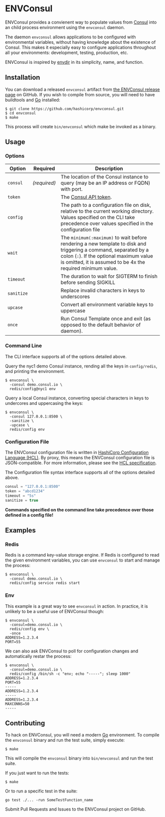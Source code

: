 ENVConsul
=========

ENVConsul provides a convienent way to populate values from [Consul][] into an child process environment using the `envconsul` daemon.

The daemon `envconsul` allows applications to be configured with environmental variables, without having knowledge about the existence of Consul. This makes it especially easy to configure applications throughout all your environments: development, testing, production, etc.

ENVConsul is inspired by [envdir][] in its simplicity, name, and function.

Installation
------------
You can download a released `envconsul` artifact from [the ENVConsul release page][Releases] on GitHub. If you wish to compile from source, you will need to have buildtools and [Go][] installed:

```shell
$ git clone https://github.com/hashicorp/envconsul.git
$ cd envconsul
$ make
```

This process will create `bin/envconsul` which make be invoked as a binary.


Usage
-----
### Options
| Option | Required | Description |
| ------ | -------- |------------ |
| `consul`    | _(required)_ | The location of the Consul instance to query (may be an IP address or FQDN) with port. |
| `token`     | | The [Consul API token][Consul ACLs]. |
| `config`    | | The path to a configuration file on disk, relative to the current working directory. Values specified on the CLI take precedence over values specified in the configuration file |
| `wait`      | | The `minimum(:maximum)` to wait before rendering a new template to disk and triggering a command, separated by a colon (`:`). If the optional maximum value is omitted, it is assumed to be 4x the required minimum value. |
| `timeout`   | | The duration to wait for SIGTERM to finish before sending SIGKILL |
| `sanitize`  | | Replace invalid characters in keys to underscores |
| `upcase`    | | Convert all environment variable keys to uppercase |
| `once`      | | Run Consul Template once and exit (as opposed to the default behavior of daemon). |

### Command Line
The CLI interface supports all of the options detailed above.

Query the nyc1 demo Consul instance, rending all the keys in `config/redis`, and printing the environment.

```shell
$ envconsul \
  -consul demo.consul.io \
  redis/config@nyc1 env
```

Query a local Consul instance, converting special characters in keys to undercores and uppercasing the keys:

```shell
$ envconsul \
  -consul 127.0.0.1:8500 \
  -sanitize \
  -upcase \
  redis/config env
```

### Configuration File
The ENVConsul configuration file is written in [HashiCorp Configuration Language (HCL)][HCL]. By proxy, this means the ENVConsul configuration file is JSON-compatible. For more information, please see the [HCL specification][HCL].

The Configuration file syntax interface supports all of the options detailed above.

```javascript
consul = "127.0.0.1:8500"
token = "abcd1234"
timeout = "5s"
sanitize = true
```

**Commands specified on the command line take precedence over those defined in a config file!**


Examples
--------
### Redis
Redis is a command key-value storage engine. If Redis is configured to read the given environment variables, you can use `envconsul` to start and manage the process:

```shell
$ envconsul \
  -consul demo.consul.io \
  redis/config service redis start
```

### Env
This example is a great way to see `envconsul` in action. In practice, it is unlikely to be a useful use of ENVConsul though:

```shell
$ envconsul \
  -consul=demo.consul.io \
  redis/config env \
  -once
ADDRESS=1.2.3.4
PORT=55
```

We can also ask ENVConsul to poll for configuration changes and automatically restar the process:

```
$ envconsul \
  -consul=demo.consul.io \
  redis/config /bin/sh -c "env; echo "-----"; sleep 1000"
ADDRESS=1.2.3.4
PORT=55
-----
ADDRESS=1.2.3.4
-----
ADDRESS=1.2.3.4
MAXCONNS=50
-----
```

Contributing
------------
To hack on ENVConsul, you will need a modern [Go][] environment. To compile the `envconsul` binary and run the test suite, simply execute:

```shell
$ make
```

This will compile the `envconsul` binary into `bin/envconsul` and run the test suite.

If you just want to run the tests:

```shell
$ make
```

Or to run a specific test in the suite:

```shell
go test ./... -run SomeTestFunction_name
```

Submit Pull Requests and Issues to the ENVConsul project on GitHub.



[Consul]: http://consul.io/ "Service discovery and configuration made easy"
[envdir]: http://cr.yp.to/daemontools/envdir.html "envdir"
[Releases]: https://github.com/hashicorp/envconsul/releases "ENVConsul releases page"
[HCL]: https://github.com/hashicorp/hcl "HashiCorp Configuration Language (HCL)"
[Go]: http://golang.org "Go the language"
[Consul ACLs]: http://www.consul.io/docs/internals/acl.html "Consul ACLs"
